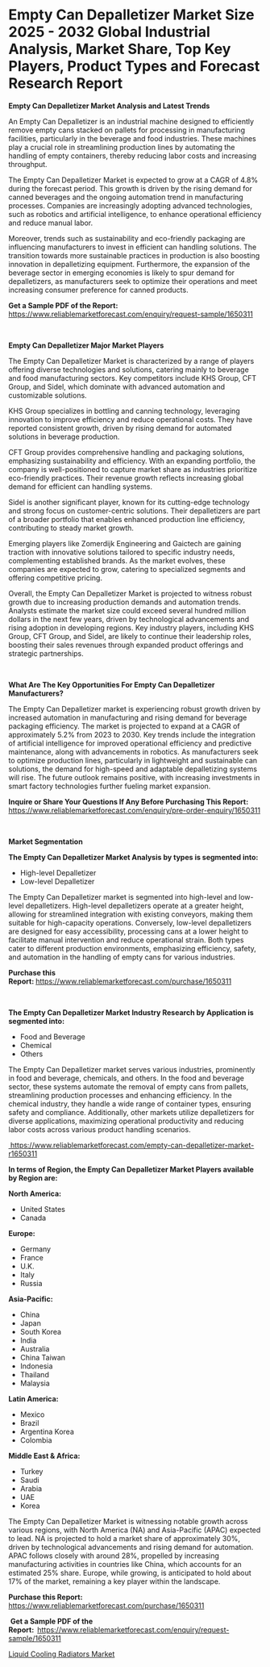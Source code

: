 <p><h1>Empty Can Depalletizer Market Size 2025 - 2032 Global Industrial Analysis, Market Share, Top Key Players, Product Types and Forecast Research Report</h1></p><p><strong>Empty Can Depalletizer Market Analysis and Latest Trends</strong></p>
<p><p>An Empty Can Depalletizer is an industrial machine designed to efficiently remove empty cans stacked on pallets for processing in manufacturing facilities, particularly in the beverage and food industries. These machines play a crucial role in streamlining production lines by automating the handling of empty containers, thereby reducing labor costs and increasing throughput.</p><p>The Empty Can Depalletizer Market is expected to grow at a CAGR of 4.8% during the forecast period. This growth is driven by the rising demand for canned beverages and the ongoing automation trend in manufacturing processes. Companies are increasingly adopting advanced technologies, such as robotics and artificial intelligence, to enhance operational efficiency and reduce manual labor.</p><p>Moreover, trends such as sustainability and eco-friendly packaging are influencing manufacturers to invest in efficient can handling solutions. The transition towards more sustainable practices in production is also boosting innovation in depalletizing equipment. Furthermore, the expansion of the beverage sector in emerging economies is likely to spur demand for depalletizers, as manufacturers seek to optimize their operations and meet increasing consumer preference for canned products.</p></p>
<p><strong>Get a Sample PDF of the Report:&nbsp;</strong> <a href="https://www.reliablemarketforecast.com/enquiry/request-sample/1650311?utm_campaign=1105&utm_medium=2&utm_source=Github&utm_content=ia&utm_term=17022025&utm_id=empty-can-depalletizer">https://www.reliablemarketforecast.com/enquiry/request-sample/1650311</a></p>
<p>&nbsp;</p>
<p><strong>Empty Can Depalletizer Major Market Players</strong></p>
<p><p>The Empty Can Depalletizer Market is characterized by a range of players offering diverse technologies and solutions, catering mainly to beverage and food manufacturing sectors. Key competitors include KHS Group, CFT Group, and Sidel, which dominate with advanced automation and customizable solutions.</p><p>KHS Group specializes in bottling and canning technology, leveraging innovation to improve efficiency and reduce operational costs. They have reported consistent growth, driven by rising demand for automated solutions in beverage production.</p><p>CFT Group provides comprehensive handling and packaging solutions, emphasizing sustainability and efficiency. With an expanding portfolio, the company is well-positioned to capture market share as industries prioritize eco-friendly practices. Their revenue growth reflects increasing global demand for efficient can handling systems.</p><p>Sidel is another significant player, known for its cutting-edge technology and strong focus on customer-centric solutions. Their depalletizers are part of a broader portfolio that enables enhanced production line efficiency, contributing to steady market growth.</p><p>Emerging players like Zomerdijk Engineering and Gaictech are gaining traction with innovative solutions tailored to specific industry needs, complementing established brands. As the market evolves, these companies are expected to grow, catering to specialized segments and offering competitive pricing.</p><p>Overall, the Empty Can Depalletizer Market is projected to witness robust growth due to increasing production demands and automation trends. Analysts estimate the market size could exceed several hundred million dollars in the next few years, driven by technological advancements and rising adoption in developing regions. Key industry players, including KHS Group, CFT Group, and Sidel, are likely to continue their leadership roles, boosting their sales revenues through expanded product offerings and strategic partnerships.</p></p>
<p>&nbsp;</p>
<p><strong>What Are The Key Opportunities For Empty Can Depalletizer Manufacturers?</strong></p>
<p><p>The Empty Can Depalletizer market is experiencing robust growth driven by increased automation in manufacturing and rising demand for beverage packaging efficiency. The market is projected to expand at a CAGR of approximately 5.2% from 2023 to 2030. Key trends include the integration of artificial intelligence for improved operational efficiency and predictive maintenance, along with advancements in robotics. As manufacturers seek to optimize production lines, particularly in lightweight and sustainable can solutions, the demand for high-speed and adaptable depalletizing systems will rise. The future outlook remains positive, with increasing investments in smart factory technologies further fueling market expansion.</p></p>
<p><strong>Inquire or Share Your Questions If Any Before Purchasing This Report:</strong> <a href="https://www.reliablemarketforecast.com/enquiry/pre-order-enquiry/1650311?utm_campaign=1105&utm_medium=2&utm_source=Github&utm_content=ia&utm_term=17022025&utm_id=empty-can-depalletizer">https://www.reliablemarketforecast.com/enquiry/pre-order-enquiry/1650311</a></p>
<p>&nbsp;</p>
<p><strong>Market Segmentation</strong></p>
<p><strong>The Empty Can Depalletizer Market Analysis by types is segmented into:</strong></p>
<p><ul><li>High-level Depalletizer</li><li>Low-level Depalletizer</li></ul></p>
<p><p>The Empty Can Depalletizer market is segmented into high-level and low-level depalletizers. High-level depalletizers operate at a greater height, allowing for streamlined integration with existing conveyors, making them suitable for high-capacity operations. Conversely, low-level depalletizers are designed for easy accessibility, processing cans at a lower height to facilitate manual intervention and reduce operational strain. Both types cater to different production environments, emphasizing efficiency, safety, and automation in the handling of empty cans for various industries.</p></p>
<p><strong>Purchase this Report:&nbsp;</strong><a href="https://www.reliablemarketforecast.com/purchase/1650311?utm_campaign=1105&utm_medium=2&utm_source=Github&utm_content=ia&utm_term=17022025&utm_id=empty-can-depalletizer">https://www.reliablemarketforecast.com/purchase/1650311</a></p>
<p>&nbsp;</p>
<p><strong>The Empty Can Depalletizer Market Industry Research by Application is segmented into:</strong></p>
<p><ul><li>Food and Beverage</li><li>Chemical</li><li>Others</li></ul></p>
<p><p>The Empty Can Depalletizer market serves various industries, prominently in food and beverage, chemicals, and others. In the food and beverage sector, these systems automate the removal of empty cans from pallets, streamlining production processes and enhancing efficiency. In the chemical industry, they handle a wide range of container types, ensuring safety and compliance. Additionally, other markets utilize depalletizers for diverse applications, maximizing operational productivity and reducing labor costs across various product handling scenarios.</p></p>
<p><a href="https://www.reliablemarketforecast.com/empty-can-depalletizer-market-r1650311?utm_campaign=1105&utm_medium=2&utm_source=Github&utm_content=ia&utm_term=17022025&utm_id=empty-can-depalletizer">&nbsp;https://www.reliablemarketforecast.com/empty-can-depalletizer-market-r1650311</a></p>
<p><strong>In terms of Region, the Empty Can Depalletizer Market Players available by Region are:</strong></p>
<p>
    <p> <strong> North America: </strong>
        <ul>
            <li>United States</li>
            <li>Canada</li>
        </ul>
        </p> 
    <p> <strong> Europe: </strong>
        <ul>
            <li>Germany</li>
            <li>France</li>
            <li>U.K.</li>
            <li>Italy</li>
            <li>Russia</li>
        </ul>
        </p> 
    <p> <strong> Asia-Pacific: </strong>
        <ul>
            <li>China</li>
            <li>Japan</li>
            <li>South Korea</li>
            <li>India</li>
            <li>Australia</li>
            <li>China Taiwan</li>
            <li>Indonesia</li>
            <li>Thailand</li>
            <li>Malaysia</li>
        </ul>
        </p> 
    <p> <strong> Latin America: </strong>
        <ul>
            <li>Mexico</li>
            <li>Brazil</li>
            <li>Argentina Korea</li>
            <li>Colombia</li>
        </ul>
        </p> 
    <p> <strong> Middle East & Africa: </strong>
        <ul>
            <li>Turkey</li>
            <li>Saudi</li>
            <li>Arabia</li>
            <li>UAE</li>
            <li>Korea</li>
        </ul>
    </p>
    </p>
<p><p>The Empty Can Depalletizer Market is witnessing notable growth across various regions, with North America (NA) and Asia-Pacific (APAC) expected to lead. NA is projected to hold a market share of approximately 30%, driven by technological advancements and rising demand for automation. APAC follows closely with around 28%, propelled by increasing manufacturing activities in countries like China, which accounts for an estimated 25% share. Europe, while growing, is anticipated to hold about 17% of the market, remaining a key player within the landscape.</p></p>
<p><strong>Purchase this Report: </strong><a href="https://www.reliablemarketforecast.com/purchase/1650311?utm_campaign=1105&utm_medium=2&utm_source=Github&utm_content=ia&utm_term=17022025&utm_id=empty-can-depalletizer">https://www.reliablemarketforecast.com/purchase/1650311</a></p>
<p>&nbsp;<strong>Get a Sample PDF of the Report:&nbsp;&nbsp;</strong><a href="https://www.reliablemarketforecast.com/enquiry/request-sample/1650311?utm_campaign=1105&utm_medium=2&utm_source=Github&utm_content=ia&utm_term=17022025&utm_id=empty-can-depalletizer">https://www.reliablemarketforecast.com/enquiry/request-sample/1650311</a></p>
<p><strong></strong></p>
<p><p><a href="https://github.com/prosalinda88/Market-Research-Report-List-7/blob/main/liquid-cooling-radiators-market.md?utm_campaign=1105&utm_medium=2&utm_source=Github&utm_content=ia&utm_term=17022025&utm_id=empty-can-depalletizer">Liquid Cooling Radiators Market</a></p></p>